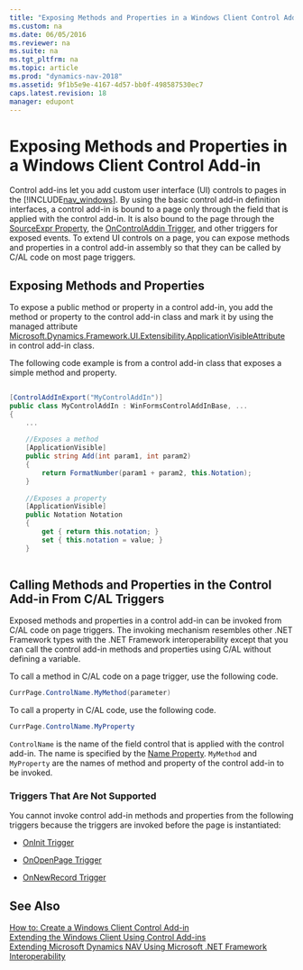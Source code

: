 ```yaml
---
title: "Exposing Methods and Properties in a Windows Client Control Add-in"
ms.custom: na
ms.date: 06/05/2016
ms.reviewer: na
ms.suite: na
ms.tgt_pltfrm: na
ms.topic: article
ms.prod: "dynamics-nav-2018"
ms.assetid: 9f1b5e9e-4167-4d57-bb0f-498587530ec7
caps.latest.revision: 18
manager: edupont
---
```

# Exposing Methods and Properties in a Windows Client Control Add-in
Control add-ins let you add custom user interface \(UI\) controls to pages in the [!INCLUDE[nav_windows](includes/nav_windows_md.md)]. By using the basic control add-in definition interfaces, a control add-in is bound to a page only through the field that is applied with the control add-in. It is also bound to the page through the [SourceExpr Property](SourceExpr-Property.md), the [OnControlAddin Trigger](OnControlAddin-Trigger.md), and other triggers for exposed events. To extend UI controls on a page, you can expose methods and properties in a control add-in assembly so that they can be called by C/AL code on most page triggers.  
  
## Exposing Methods and Properties  
 To expose a public method or property in a control add-in, you add the method or property to the control add-in class and mark it by using the managed attribute [Microsoft.Dynamics.Framework.UI.Extensibility.ApplicationVisibleAttribute](https://docs.microsoft.com/en-us/search/index?dataSource=previousVersions&search=Microsoft.Dynamics.Framework.UI.Extensibility.ApplicationVisibleAttribute) in control add-in class.  
  
 The following code example is from a control add-in class that exposes a simple method and property.  
  
```c#  
  
[ControlAddInExport("MyControlAddIn")]  
public class MyControlAddIn : WinFormsControlAddInBase, ...  
{  
    ...  
  
    //Exposes a method  
    [ApplicationVisible]  
    public string Add(int param1, int param2)  
    {  
        return FormatNumber(param1 + param2, this.Notation);  
    }  
  
    //Exposes a property  
    [ApplicationVisible]  
    public Notation Notation  
    {  
        get { return this.notation; }  
        set { this.notation = value; }  
    }  
  
```  
  
## Calling Methods and Properties in the Control Add-in From C/AL Triggers  
 Exposed methods and properties in a control add-in can be invoked from C/AL code on page triggers. The invoking mechanism resembles other .NET Framework types with the .NET Framework interoperability except that you can call the control add-in methods and properties using C/AL without defining a variable.  
  
 To call a method in C/AL code on a page trigger, use the following code.  
  
```c#  
CurrPage.ControlName.MyMethod(parameter)  
```  
  
 To call a property in C/AL code, use the following code.  
  
```c#  
CurrPage.ControlName.MyProperty  
```  
  
 `ControlName` is the name of the field control that is applied with the control add-in. The name is specified by the [Name Property](Name-Property.md). `MyMethod` and `MyProperty` are the names of method and property of the control add-in to be invoked.  
  
### Triggers That Are Not Supported  
 You cannot invoke control add-in methods and properties from the following triggers because the triggers are invoked before the page is instantiated:  
  
-   [OnInit Trigger](OnInit-Trigger.md)  
  
-   [OnOpenPage Trigger](OnOpenPage-Trigger.md)  
  
-   [OnNewRecord Trigger](OnNewRecord-Trigger.md)  
  
## See Also  
 [How to: Create a Windows Client Control Add-in](How-to--Create-a-Windows-Client-Control-Add-in.md)   
 [Extending the Windows Client Using Control Add-ins](Extending-the-Windows-Client-Using-Control-Add-ins.md)   
 [Extending Microsoft Dynamics NAV Using Microsoft .NET Framework Interoperability](Extending-Microsoft-Dynamics-NAV-Using-Microsoft-.NET-Framework-Interoperability.md)
